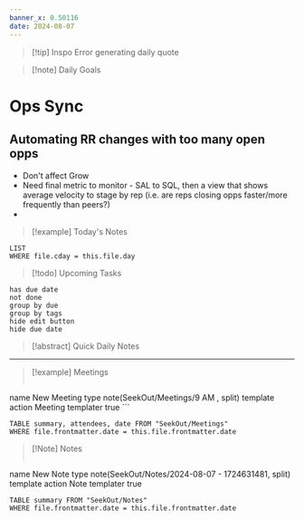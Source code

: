 ```yaml
---
banner_x: 0.50116
date: 2024-08-07
---
```


> [!tip] Inspo
>Error generating daily quote

>[!note] Daily Goals

# Ops Sync
## Automating RR changes with too many open opps
- Don't affect Grow
- Need final metric to monitor - SAL to SQL, then a view that shows average velocity to stage by rep (i.e. are reps closing opps faster/more frequently than peers?)
- 

> [!example] Today's Notes
```dataview
LIST
WHERE file.cday = this.file.day
```

> [!todo] Upcoming Tasks

```tasks
has due date
not done
group by due
group by tags
hide edit button
hide due date
```

> [!abstract] Quick Daily Notes




---

> [!example] Meetings
>  ```button
name New Meeting
type note(SeekOut/Meetings/9  AM , split) template
action Meeting
templater true ```

```dataview  
TABLE summary, attendees, date FROM "SeekOut/Meetings"  
WHERE file.frontmatter.date = this.file.frontmatter.date  
```

> [!Note]  Notes
> ```button
name New Note
type note(SeekOut/Notes/2024-08-07 - 1724631481, split) template
action Note
templater true
```dataview
TABLE summary FROM "SeekOut/Notes"  
WHERE file.frontmatter.date = this.file.frontmatter.date  
```

​